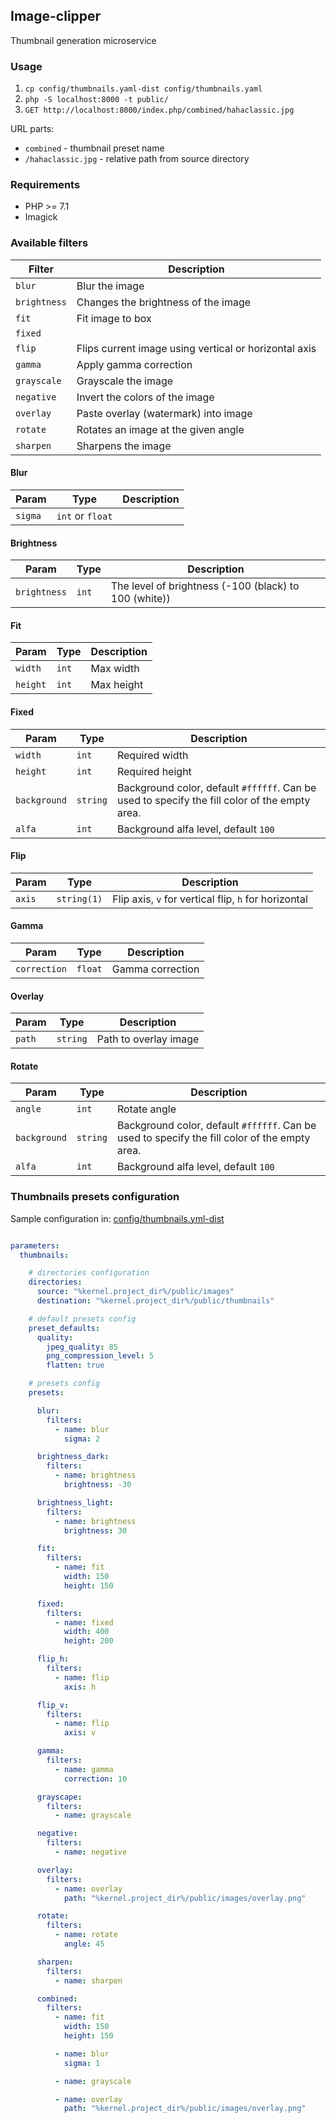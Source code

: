 ## Image-clipper

Thumbnail generation microservice

### Usage

1. `cp config/thumbnails.yaml-dist config/thumbnails.yaml`
1. `php -S localhost:8000 -t public/`
1. `GET http://localhost:8000/index.php/combined/hahaclassic.jpg`

URL parts:
* `combined` - thumbnail preset name
* `/hahaclassic.jpg` - relative path from source directory

### Requirements
* PHP >= 7.1
* Imagick

### Available filters

Filter           |Description
-----------------|----------
`blur`           | Blur the image
`brightness`     | Changes the brightness of the image
`fit`            | Fit image to box
`fixed`          | 
`flip`           | Flips current image using vertical or horizontal axis
`gamma`          | Apply gamma correction
`grayscale`      | Grayscale the image
`negative`       | Invert the colors of the image
`overlay`        | Paste overlay (watermark) into image
`rotate`         | Rotates an image at the given angle
`sharpen`        | Sharpens the image

#### Blur

Param|Type|Description
-----|----|-------
`sigma`| `int` or `float`|


#### Brightness

Param|Type|Description
-----|----|-------
`brightness`|`int` |The level of brightness (-100 (black) to 100 (white))


#### Fit

Param|Type|Description
-----|----|-------
`width`|`int`| Max width
`height`|`int`| Max height


#### Fixed

Param|Type|Description
-----|----|-------
`width`|`int`| Required width
`height`|`int`| Required height
`background`|`string`| Background color, default `#ffffff`. Can be used to specify the fill color of the empty area.
`alfa`|`int`|Background alfa level, default `100`

#### Flip

Param|Type|Description
-----|----|-------
`axis`|`string(1)`| Flip axis, `v` for vertical flip, `h` for horizontal

#### Gamma

Param|Type|Description
-----|----|-------
`correction`|`float`| Gamma correction

#### Overlay

Param|Type|Description
-----|----|-------
`path`|`string`| Path to overlay image

#### Rotate

Param|Type|Description
-----|----|-------
`angle`|`int`| Rotate angle
`background`|`string`| Background color, default `#ffffff`. Can be used to specify the fill color of the empty area.
`alfa`|`int`|Background alfa level, default `100`


### Thumbnails presets configuration

Sample configuration in: [config/thumbnails.yml-dist](/config/thumbnails.yaml-dist)

```yaml

parameters:
  thumbnails:

    # directories configuration
    directories:
      source: "%kernel.project_dir%/public/images"
      destination: "%kernel.project_dir%/public/thumbnails"

    # default presets config
    preset_defaults:
      quality:
        jpeg_quality: 85
        png_compression_level: 5
        flatten: true

    # presets config
    presets:

      blur:
        filters:
          - name: blur
            sigma: 2

      brightness_dark:
        filters:
          - name: brightness
            brightness: -30

      brightness_light:
        filters:
          - name: brightness
            brightness: 30

      fit:
        filters:
          - name: fit
            width: 150
            height: 150

      fixed:
        filters:
          - name: fixed
            width: 400
            height: 200

      flip_h:
        filters:
          - name: flip
            axis: h

      flip_v:
        filters:
          - name: flip
            axis: v

      gamma:
        filters:
          - name: gamma
            correction: 10

      grayscape:
        filters:
          - name: grayscale

      negative:
        filters:
          - name: negative

      overlay:
        filters:
          - name: overlay
            path: "%kernel.project_dir%/public/images/overlay.png"

      rotate:
        filters:
          - name: rotate
            angle: 45

      sharpen:
        filters:
          - name: sharpen

      combined:
        filters:
          - name: fit
            width: 150
            height: 150

          - name: blur
            sigma: 1

          - name: grayscale

          - name: overlay
            path: "%kernel.project_dir%/public/images/overlay.png"
```
